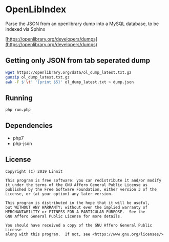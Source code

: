# OpenLibIndex

Parse the JSON from an openlibrary dump into a MySQL database, to be indexed via Sphinx

[https://openlibrary.org/developers/dumps](https://openlibrary.org/developers/dumps)

## Getting only JSON from tab seperated dump

```bash
wget https://openlibrary.org/data/ol_dump_latest.txt.gz
gunzip ol_dump_latest.txt.gz
awk -F $'\t' '{print $5}' ol_dump_latest.txt > dump.json
```

## Running

```bash
php run.php
```

## Dependencies

 - php7
 - php-json

## License

    Copyright (C) 2019 Linnit

    This program is free software: you can redistribute it and/or modify
    it under the terms of the GNU Affero General Public License as
    published by the Free Software Foundation, either version 3 of the
    License, or (at your option) any later version.

    This program is distributed in the hope that it will be useful,
    but WITHOUT ANY WARRANTY; without even the implied warranty of
    MERCHANTABILITY or FITNESS FOR A PARTICULAR PURPOSE.  See the
    GNU Affero General Public License for more details.

    You should have received a copy of the GNU Affero General Public License
    along with this program.  If not, see <https://www.gnu.org/licenses/>


